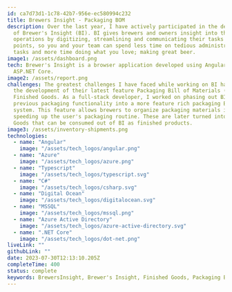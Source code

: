 ```yaml
---
id: ca7d73d1-1c78-42b7-956e-ec580994c232
title: Brewers Insight - Packaging BOM
description: Over the last year, I have actively participated in the development
  of Brewer's Insight (BI). BI gives brewers and owners insight into their
  operations by digitizing, streamlining and communicating their tasks and data
  points, so you and your team can spend less time on tedious administrative
  tasks and more time doing what you love; making great beer.
image1: /assets/dashboard.png
tech: Brewer's Insight is a browser application developed using Angular and
  ASP.NET Core.
image2: /assets/report.png
challenges: The greatest challenges I have faced while working on BI has been
  the development of their latest feature Packaging Bill of Materials (BOM) and
  Finished Goods. As a full-stack developer, I worked on phasing out BI's
  previous packaging functionality into a more feature rich packaging BOM
  system. This feature allows brewers to organize packaging materials into sets
  speeding up the user's packaging routine. These are later turned into Finished
  Goods that can be consumed out of BI as finished products.
image3: /assets/inventory-shipments.png
technologies:
  - name: "Angular"
    image: "/assets/tech_logos/angular.png"
  - name: "Azure"
    image: "/assets/tech_logos/azure.png"
  - name: "Typescript"
    image: "/assets/tech_logos/typescript.svg"
  - name: "C#"
    image: "/assets/tech_logos/csharp.svg"
  - name: "Digital Ocean"
    image: "/assets/tech_logos/digitalocean.svg"
  - name: "MSSQL"
    image: "/assets/tech_logos/mssql.png"
  - name: "Azure Active Directory"
    image: "/assets/tech_logos/azure-active-directory.svg"
  - name: ".NET Core"
    image: "/assets/tech_logos/dot-net.png"
liveLink: ""
githubLink: ""
date: 2023-07-30T12:13:10.205Z
completeTime: 400
status: complete
keywords: BrewersInsight, Brewer's Insight, Finished Goods, Packaging BOM, BOM, Bill of Materials
---
```

